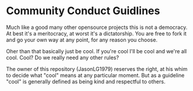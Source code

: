 # Community Conduct Guidlines
Much like a good many other opensource projects this is not a democracy. At best it's a meritocracy, at worst it's a dictatorship. You are free to fork it and go your own way at any point, for any reason you choose.

Oher than that basically just be cool. If you're cool I'll be cool and we're all cool. Cool? Do we really need any other rules?

The owner of this repository (JasonLG1979) reserves the right, at his whim to decide what "cool" means at any particular moment. But as a guideline "cool" is generally defined as being kind and respectful to others.
